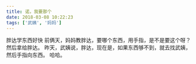 ```yaml
---
title: 诺，我要那个
date: 2018-03-08 10:22:23
tags: ['武姨', '妈妈']
---
```


胖达学东西好快
前俩天，妈妈教胖达，要哪个东西，用手指，是不是要这个呀？然后拿给胖达。
昨天，武姨说，胖达，现在是，如果东西够不到，就去找武姨，然后手指向东西。
哈哈。
